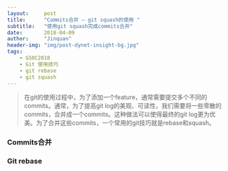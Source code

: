 ```yaml
---
layout:	    post
title:      "Commits合并 — git squash的使用 "
subtitle:   "使用git squash完成commits合并"
date:       2018-04-09
author:     "Jinquan"
header-img: "img/post-dynet-insight-bg.jpg"
tags:
    - GSOC2018
    - Git 使用技巧
    - git rebase
    - git squash
---
```


> 在git的使用过程中，为了添加一个feature，通常需要提交多个不同的commits。通常，为了提高git log的美观、可读性，我们需要将一些零散的commits，合并成一个commits。这种做法可以使得最终的git log更为优美。为了合并这些commits，一个常用的git技巧就是rebase和squash。

### Commits合并

### Git rebase



